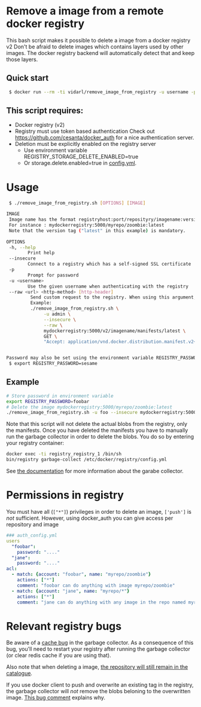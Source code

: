 # Remove a image from a remote docker registry

This bash script makes it possible to delete a image from a docker registry v2
Don't be afraid to delete images which contains layers used by other images. The docker registry backend will automatically detect that and keep those layers.

## Quick start

```sh
 $ docker run --rm -ti vidarl/remove_image_from_registry -u username -p myregistry:5000/myrepo/myimage:latest
```

## This script requires:
* Docker registry (v2)
* Registry must use token based authentication
   Check out https://github.com/cesanta/docker_auth for a nice authentication server.
* Deletion must be explicitly enabled on the registry server
  * Use environment variable REGISTRY_STORAGE_DELETE_ENABLED=true
  * Or storage.delete.enabled=true in [config.yml](https://docs.docker.com/registry/configuration/#delete).

# Usage

```sh
 $ ./remove_image_from_registry.sh [OPTIONS] [IMAGE]

IMAGE
 Image name has the format registryhost:port/reposityry/imagename:version
 For instance : mydockerregistry:5000/myrepo/zoombie:latest
 Note that the version tag ("latest" in this example) is mandatory.
 
OPTIONS
 -h, --help
        Print help
 --insecure
        Connect to a registry which has a self-signed SSL certificate
 -p
        Prompt for password
 -u <username>
        Use the given username when authenticating with the registry
 --raw <url> <http-method> [http-header]
         Send custom request to the registry. When using this argument, do not use the  [IMAGE] argument too.
         Example:
         ./remove_image_from_registry.sh \
              -u admin \
              --insecure \
              --raw \
              mydockerregistry:5000/v2/imagename/manifests/latest \
              GET \
              "Accept: application/vnd.docker.distribution.manifest.v2+json"


Password may also be set using the environment variable REGISTRY_PASSWORD
 $ export REGISTRY_PASSWORD=sesame
```

## Example
```sh
# Store password in environment variable
export REGISTRY_PASSWORD=foobar
# Delete the image mydockerregistry:5000/myrepo/zoombie:latest
./remove_image_from_registry.sh -u foo --insecure mydockerregistry:5000/myrepo/zoombie:latest
```

Note that this script will not delete the actual blobs from the registry, only the manifests. Once you have deleted the manifests you have to manually run the garbage collector in order to delete the blobs. You do so by entering your registry container:

```sh
docker exec -ti registry_registry_1 /bin/sh
bin/registry garbage-collect /etc/docker/registry/config.yml
```

See [the documentation](https://docs.docker.com/registry/garbage-collection/) for more information about the garabe collector.



# Permissions in registry
You must have all (`["*"]`) privileges in order to delete an image, `['push']` is *not* sufficient.
However, using docker_auth you can give access per repository and image 

```yaml
### auth_config.yml
users
  "foobar":
    password: "...."
  "jane":
    password: "...."
acl:
  - match: {account: "foobar", name: "myrepo/zoombie"}
    actions: ["*"]
    comment: "foobar can do anything with image myrepo/zoombie"
  - match: {account: "jane", name: "myrepo/*"}
    actions: ["*"]
    comment: "jane can do anything with any image in the repo named myrepo"
```

# Relevant registry bugs
Be aware of a [cache bug](https://github.com/docker/distribution/issues/2094#issuecomment-326454550) in the garbage collector.
As a consequence of this bug, you'll need to restart your registry after running the garbage collector (or clear redis cache if you are using that).

Also note that when deleting a image, [the repository will still remain in the catalogue](https://github.com/docker/distribution/issues/2314).

If you use docker client to push and overwrite an existing tag in the registry, the garbage collector will *not*
remove the blobs beloning to the overwritten image. [This bug comment](https://github.com/docker/distribution/issues/2212#issuecomment-292021283) explains why.
